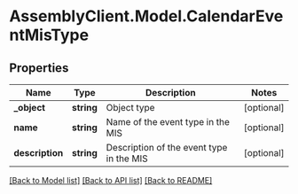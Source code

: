 # AssemblyClient.Model.CalendarEventMisType
## Properties

Name | Type | Description | Notes
------------ | ------------- | ------------- | -------------
**_object** | **string** | Object type | [optional] 
**name** | **string** | Name of the event type in the MIS | [optional] 
**description** | **string** | Description of the event type in the MIS | [optional] 

[[Back to Model list]](../README.md#documentation-for-models) [[Back to API list]](../README.md#documentation-for-api-endpoints) [[Back to README]](../README.md)

